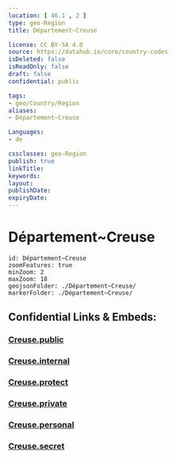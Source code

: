 ```yaml
---
location: [ 46.1 , 2 ] 
type: geo-Region
title: Département~Creuse

license: CC BY-SA 4.0
source: https://datahub.io/core/country-codes
isDeleted: false
isReadOnly: false
draft: false
confidential: public

tags:
- geo/Country/Region
aliases:
- Département~Creuse

Languages:
- de

cssclasses: geo-Region
publish: true
linkTitle: 
keywords: 
layout: 
publishDate: 
expiryDate: 
---
```


# Département~Creuse

```leaflet
id: Département~Creuse
zoomFeatures: true 
minZoom: 2 
maxZoom: 18
geojsonFolder: ./Département~Creuse/
markerFolder: ./Département~Creuse/
```


## Confidential Links & Embeds: 

### [Creuse.public](/_public/\Earth\Continent\Europe\Europe~West\France\regions~France\Nouvelle-Aquitaine\departments~AquitaineCreuse.public.md) 

### [Creuse.internal](/_internal/\Earth\Continent\Europe\Europe~West\France\regions~France\Nouvelle-Aquitaine\departments~AquitaineCreuse.internal.md) 

### [Creuse.protect](/_protect/\Earth\Continent\Europe\Europe~West\France\regions~France\Nouvelle-Aquitaine\departments~AquitaineCreuse.protect.md) 

### [Creuse.private](/_private/\Earth\Continent\Europe\Europe~West\France\regions~France\Nouvelle-Aquitaine\departments~AquitaineCreuse.private.md) 

### [Creuse.personal](/_personal/\Earth\Continent\Europe\Europe~West\France\regions~France\Nouvelle-Aquitaine\departments~AquitaineCreuse.personal.md) 

### [Creuse.secret](/_secret/\Earth\Continent\Europe\Europe~West\France\regions~France\Nouvelle-Aquitaine\departments~AquitaineCreuse.secret.md)


